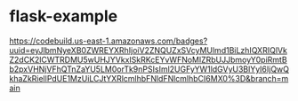 # flask-example

https://codebuild.us-east-1.amazonaws.com/badges?uuid=eyJlbmNyeXB0ZWREYXRhIjoiV2ZNQUZxSVcyMUlmd1BiLzhIQXRIQlVkZ2dCK2lCWTRDMU5wUHJYVkxISkRKcEYvWFNoMlZRbUJJbmoyY0piRmtBb2pxVHNjVFhQTnZaYU5LM0orTk9nPSIsIml2UGFyYW1ldGVyU3BlYyI6IjQwQkhaZkRiellPdUE1MzUiLCJtYXRlcmlhbFNldFNlcmlhbCI6MX0%3D&branch=main
